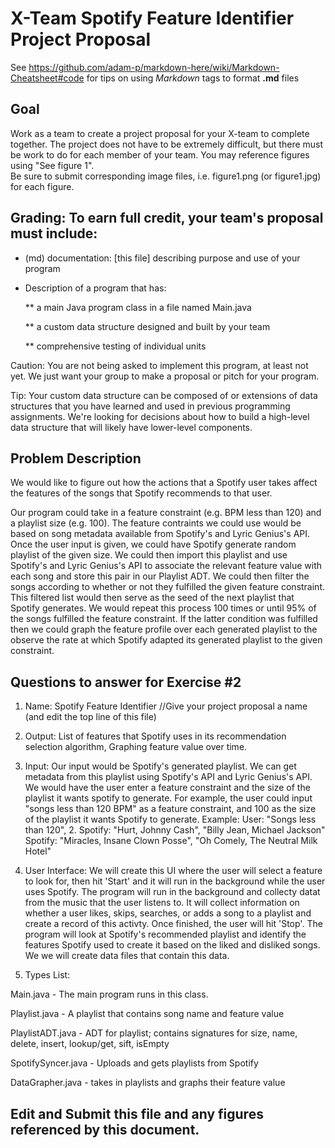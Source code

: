 # X-Team Spotify Feature Identifier Project Proposal

See https://github.com/adam-p/markdown-here/wiki/Markdown-Cheatsheet#code for tips on using *Markdown* tags to format __.md__ files

## Goal

Work as a team to create a project proposal for your X-team to complete together.
The project does not have to be extremely difficult,
but there must be work to do for each member of your team.
You may reference figures using "See figure 1".  
Be sure to submit corresponding image files, i.e. figure1.png (or figure1.jpg) for each figure.

## Grading: To earn full credit, your team's proposal must include:

* (md) documentation: [this file] describing purpose and use of your program

* Description of a program that has:

  ** a main Java program class in a file named Main.java
  
  ** a custom data structure designed and built by your team
  
  ** comprehensive testing of individual units
  
 Caution: You are not being asked to implement this program, at least not yet. 
 We just want your group to make a proposal or pitch for your program.
 
 Tip: Your custom data structure can be composed of or extensions of data structures that you have learned and used in previous programming assignments.  We're looking for decisions about how to build a high-level data structure that will likely have lower-level components.

## Problem Description
We would like to figure out how the actions that a Spotify user takes affect the features of the songs that Spotify recommends to that user.

Our program could take in a feature constraint (e.g. BPM less than 120) and a playlist size (e.g. 100). The feature contraints we could use would be based on song metadata available from Spotify's and Lyric Genius's API. Once the user input is given, we could have Spotify generate random playlist of the given size. We could then import this playlist and use Spotify's and Lyric Genius's API to associate the relevant feature value with each song and store this pair in our Playlist ADT. We could then filter the songs according to whether or not they fulfilled the given feature constraint. This filtered list would then serve as the seed of the next playlist that Spotify generates. We would repeat this process 100 times or until 95% of the songs fulfilled the feature constraint. If the latter condition was fulfilled then we could graph the feature profile over each generated playlist to the observe the rate at which Spotify adapted its generated playlist to the given constraint.

## Questions to answer for Exercise #2

1. Name: Spotify Feature Identifier
//Give your project proposal a name (and edit the top line of this file)

2. Output: List of features that Spotify uses in its recommendation selection algorithm, Graphing feature value over time.

3. Input:
Our input would be Spotify's generated playlist. We can get metadata from this playlist using Spotify's API and Lyric Genius's API. We would have the user enter a feature constraint and the size of the playlist it wants spotify to generate. For example, the user could input "songs less than 120 BPM" as a feature constraint, and 100 as the size of the playlist it wants Spotify to generate. 
Example: 
User: "Songs less than 120", 2.
Spotify: "Hurt, Johnny Cash", "Billy Jean, Michael Jackson" 
Spotify: "Miracles, Insane Clown Posse", "Oh Comely, The Neutral Milk Hotel" 


4. User Interface: We will create this UI where the user will select a feature to look for, then hit 'Start' and it will run in the background while the user uses Spotify. The program will run in the background and collecty datat from the music that the user listens
to. It will collect information on whether a user likes, skips, searches, or adds a song to a playlist and
create a record of this activty. Once finished, the user will hit 'Stop'. The program will look at Spotify's recommended 
playlist and identify the features Spotify used to create it based on the liked and disliked songs. We we will create 
data files that contain this data.

5. Types List: 

Main.java - The main program runs in this class.

Playlist.java - A playlist that contains song name and feature value

PlaylistADT.java - ADT for playlist; contains signatures for size, name, delete, insert, lookup/get, sift, isEmpty

SpotifySyncer.java - Uploads and gets playlists from Spotify

DataGrapher.java - takes in playlists and graphs their feature value

## Edit and Submit this file and any figures referenced by this document.

